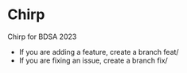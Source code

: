 # Chirp

Chirp for BDSA 2023


* If you are adding a feature, create a branch feat/<feat-name>
* If you are fixing an issue, create a branch fix/<fix-name>

